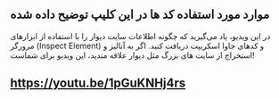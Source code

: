  ## موارد مورد استفاده کد ها در این کلیپ توضیح داده شده 


در این ویدیو، یاد می‌گیرید که چگونه اطلاعات سایت‌ دیوار را با استفاده از ابزارهای مرورگر (Inspect Element) و کدهای جاوا اسکریپت دریافت کنید. اگر به آنالیز و استخراج از سایت های بزرگ مثل دیوار علاقه مندید، این ویدیو برای شماست!

 
 ## https://youtu.be/1pGuKNHj4rs
